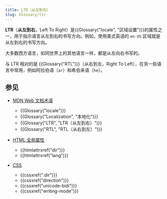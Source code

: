 ```yaml
---
title: LTR（从左到右）
slug: Glossary/ltr
---
```

**LTR**（**从左到右**，Left To Right）是{{Glossary("locale", "区域设置")}}的属性之一，用于指示语言从左到右的书写方向。例如，使用美式英语的 `en-US` 区域就是从左到右的书写方向。

大多数西方语言，如同世界上的其他语言一样，都是从左向右书写的。

与 LTR 相对的是 {{Glossary("RTL")}}（从右到左，Right To Left），在另一些语言中常用，例如阿拉伯语（`ar`）和希伯来语（`he`）。

## 参见

- [MDN Web 文档术语](/zh-CN/docs/Glossary)

  - {{Glossary("locale")}}
  - {{Glossary("Localization", "本地化")}}
  - {{Glossary("LTR", "LTR（从左到右）")}}
  - {{Glossary("RTL", "RTL（从右到左）")}}

- [HTML 全局属性](/zh-CN/docs/Web/HTML/Global_attributes)

  - {{htmlattrxref("dir")}}
  - {{htmlattrxref("lang")}}

- [CSS](/zh-CN/docs/Web/CSS)

  - {{cssxref(":dir")}}
  - {{cssxref("direction")}}
  - {{cssxref("unicode-bidi")}}
  - {{cssxref("writing-mode")}}
